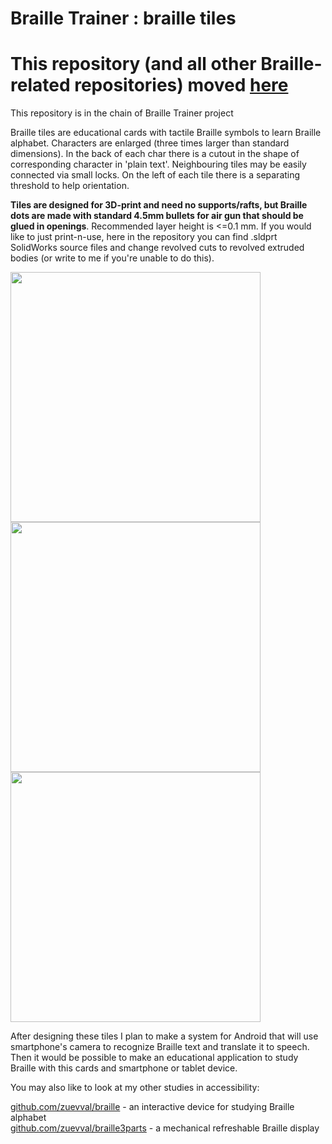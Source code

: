 # Braille Trainer : braille tiles
# This repository (and all other Braille-related repositories) moved [here](https://github.com/braille-systems/)

This repository is in the chain of Braille Trainer project

Braille tiles are educational cards with tactile Braille symbols to 
learn Braille alphabet. Characters are enlarged (three times larger than standard 
dimensions). In the back of each char there is a cutout in the shape of 
corresponding character in 'plain text'. Neighbouring tiles may 
be easily connected via small locks. On the left of each tile there is a 
separating threshold to help orientation.

**Tiles are designed for 3D-print and need no supports/rafts, but 
Braille dots are made with standard 4.5mm bullets for air gun that 
should be glued in openings**. Recommended layer height is <=0.1 mm. If 
you would like to just print-n-use, here in the repository you can find 
.sldprt SolidWorks source files and change revolved cuts to revolved 
extruded bodies (or write to me if you're unable to do this).

<img src="https://user-images.githubusercontent.com/23435506/67507885-89456880-f698-11e9-8f31-ac963fe65df5.JPG" width="400">
<img src="https://user-images.githubusercontent.com/23435506/67507976-b85bda00-f698-11e9-849d-4b9fb83834f8.JPG" width="400">
<img src="https://user-images.githubusercontent.com/23435506/67507977-b85bda00-f698-11e9-9125-9953881d3f60.JPG" width="400">

After designing these tiles I plan to make a system for Android that will 
use smartphone's camera to recognize Braille text and translate it to 
speech. Then it would be possible to make an educational application to
study Braille with this cards and smartphone or tablet device.

You may also like to look at my other studies in accessibility:
 
[github.com/zuevval/braille](https://github.com/zuevval/braille) - an interactive device for studying Braille alphabet <br>
[github.com/zuevval/braille3parts](https://github.com/zuevval/braille3parts) - a mechanical refreshable Braille display
